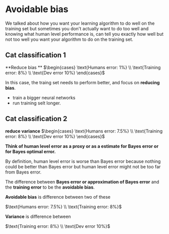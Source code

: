 # Avoidable bias

We talked about how you want your learning algorithm to do well on the training set but sometimes you don't actually want to do too well and knowing what human level performance is, can tell you exactly how well but not too well you want your algorithm to do on the training set.

**Cat classification 1**
--
**Reduce bias ** $\begin{cases}
\text{Humans error: 1%} \\
\text{Training error: 8%} \\
\text{Dev error 10%}
\end{cases}$


In this case, the traing set needs to perform better, and focus on **reducing bias**.
* train a bigger neural networks
* run training selt longer.


**Cat classification 2**
---
**reduce variance** $\begin{cases}
\text{Humans error: 7.5%} \\
\text{Training error: 8%} \\
\text{Dev error 10%}
\end{cases}$

**Think of human level error as a proxy or as a estimate for Bayes error or for Bayes optimal error.**

  By definition, human level error is worse than Bayes error because nothing could be better than Bayes error but human level error might not be too far from Bayes error.

The difference between **Bayes error or approximation of Bayes error** and the **training error** to be the **avoidable bias**.

**Avoidable bias** is difference between two of these

$\text{Humans error: 7.5%} \\
\text{Training error: 8%}$

**Variance** is difference between

$\text{Training error: 8%} \\
\text{Dev error 10%}$

